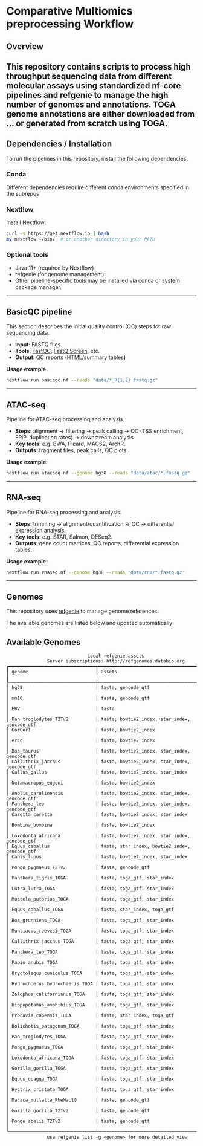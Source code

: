 # Comparative Multiomics preprocessing Workflow

## Overview

This repository contains scripts to process high throughput sequencing data from different molecular assays using standardized nf-core pipelines and refgenie to manage the high number of genomes and annotations. TOGA genome annotations are either downloaded from ... or generated from scratch using TOGA.
---

## Dependencies / Installation
To run the pipelines in this repository, install the following dependencies.  

### Conda 

Different dependencies require different conda environments specified in the subrepos


### Nextflow
Install Nextflow:
```bash
curl -s https://get.nextflow.io | bash
mv nextflow ~/bin/  # or another directory in your PATH
```

### Optional tools
- Java 11+ (required by Nextflow)  
- refgenie (for genome management):
- Other pipeline-specific tools may be installed via conda or system package manager.

---

## BasicQC pipeline
This section describes the initial quality control (QC) steps for raw sequencing data.  

- **Input**: FASTQ files  
- **Tools**: [FastQC](https://www.bioinformatics.babraham.ac.uk/projects/fastqc/), [FastQ Screen](https://www.bioinformatics.babraham.ac.uk/projects/fastq_screen/), etc.  
- **Output**: QC reports (HTML/summary tables)  

**Usage example:**
```bash
nextflow run basicqc.nf --reads "data/*_R{1,2}.fastq.gz"
```

---

## ATAC-seq
Pipeline for ATAC-seq processing and analysis.  

- **Steps**: alignment → filtering → peak calling → QC (TSS enrichment, FRiP, duplication rates) → downstream analysis.  
- **Key tools**: e.g. BWA, Picard, MACS2, ArchR.  
- **Outputs**: fragment files, peak calls, QC plots.  

**Usage example:**
```bash
nextflow run atacseq.nf --genome hg38 --reads "data/atac/*.fastq.gz"
```

---

## RNA-seq
Pipeline for RNA-seq processing and analysis.  

- **Steps**: trimming → alignment/quantification → QC → differential expression analysis.  
- **Key tools**: e.g. STAR, Salmon, DESeq2.  
- **Outputs**: gene count matrices, QC reports, differential expression tables.  

**Usage example:**
```bash
nextflow run rnaseq.nf --genome hg38 --reads "data/rna/*.fastq.gz"
```

---

## Genomes
This repository uses [refgenie](http://refgenie.databio.org/) to manage genome references.  

The available genomes are listed below and updated automatically:  

<!-- GENOMES_START -->
## Available Genomes
```
                              Local refgenie assets                               
               Server subscriptions: http://refgenomes.databio.org                
┏━━━━━━━━━━━━━━━━━━━━━━━━━━━━━━━━┳━━━━━━━━━━━━━━━━━━━━━━━━━━━━━━━━━━━━━━━━━━━━━━━┓
┃ genome                         ┃ assets                                        ┃
┡━━━━━━━━━━━━━━━━━━━━━━━━━━━━━━━━╇━━━━━━━━━━━━━━━━━━━━━━━━━━━━━━━━━━━━━━━━━━━━━━━┩
│ hg38                           │ fasta, gencode_gtf                            │
│ mm10                           │ fasta, gencode_gtf                            │
│ EBV                            │ fasta                                         │
│ Pan_troglodytes_T2Tv2          │ fasta, bowtie2_index, star_index, gencode_gtf │
│ GorGor1                        │ fasta, bowtie2_index                          │
│ ercc                           │ fasta, bowtie2_index                          │
│ Bos_taurus                     │ fasta, bowtie2_index, star_index, gencode_gtf │
│ Callithrix_jacchus             │ fasta, bowtie2_index, star_index, gencode_gtf │
│ Gallus_gallus                  │ fasta, bowtie2_index, star_index              │
│ Notamacropus_eugeni            │ fasta, bowtie2_index                          │
│ Anolis_carolinensis            │ fasta, bowtie2_index, star_index, gencode_gtf │
│ Panthera_leo                   │ fasta, bowtie2_index, star_index, gencode_gtf │
│ Caretta_caretta                │ fasta, bowtie2_index, star_index              │
│ Bombina_bombina                │ fasta, bowtie2_index                          │
│ Loxodonta_africana             │ fasta, bowtie2_index, star_index, gencode_gtf │
│ Equus_caballus                 │ fasta, star_index, bowtie2_index, gencode_gtf │
│ Canis_lupus                    │ fasta, bowtie2_index, star_index              │
│ Pongo_pygmaeus_T2Tv2           │ fasta, gencode_gtf                            │
│ Panthera_tigris_TOGA           │ fasta, toga_gtf, star_index                   │
│ Lutra_lutra_TOGA               │ fasta, toga_gtf, star_index                   │
│ Mustela_putorius_TOGA          │ fasta, toga_gtf, star_index                   │
│ Equus_caballus_TOGA            │ fasta, star_index, toga_gtf                   │
│ Bos_grunniens_TOGA             │ fasta, toga_gtf, star_index                   │
│ Muntiacus_reevesi_TOGA         │ fasta, toga_gtf, star_index                   │
│ Callithrix_jacchus_TOGA        │ fasta, toga_gtf, star_index                   │
│ Panthera_leo_TOGA              │ fasta, toga_gtf, star_index                   │
│ Papio_anubis_TOGA              │ fasta, toga_gtf, star_index                   │
│ Oryctolagus_cuniculus_TOGA     │ fasta, toga_gtf, star_index                   │
│ Hydrochoerus_hydrochaeris_TOGA │ fasta, toga_gtf, star_index                   │
│ Zalophus_californianus_TOGA    │ fasta, toga_gtf, star_index                   │
│ Hippopotamus_amphibius_TOGA    │ fasta, toga_gtf, star_index                   │
│ Procavia_capensis_TOGA         │ fasta, star_index, toga_gtf                   │
│ Dolichotis_patagonum_TOGA      │ fasta, toga_gtf, star_index                   │
│ Pan_troglodytes_TOGA           │ fasta, toga_gtf, star_index                   │
│ Pongo_pygmaeus_TOGA            │ fasta, toga_gtf, star_index                   │
│ Loxodonta_africana_TOGA        │ fasta, toga_gtf, star_index                   │
│ Gorilla_gorilla_TOGA           │ fasta, toga_gtf, star_index                   │
│ Equus_quagga_TOGA              │ fasta, toga_gtf, star_index                   │
│ Hystrix_cristata_TOGA          │ fasta, toga_gtf, star_index                   │
│ Macaca_mullatta_RheMac10       │ fasta, gencode_gtf                            │
│ Gorilla_gorilla_T2Tv2          │ fasta, gencode_gtf                            │
│ Pongo_abelii_T2Tv2             │ fasta, gencode_gtf                            │
└────────────────────────────────┴───────────────────────────────────────────────┘
               use refgenie list -g <genome> for more detailed view               
```
